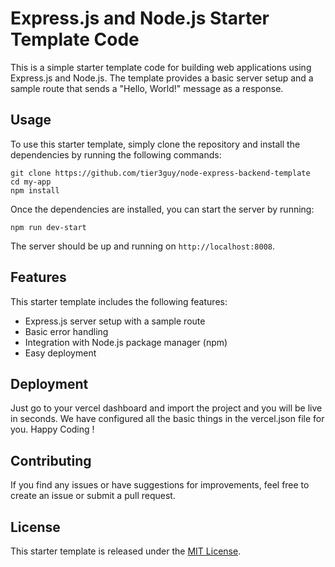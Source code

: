 # Express.js and Node.js Starter Template Code

This is a simple starter template code for building web applications using Express.js and Node.js. The template provides a basic server setup and a sample route that sends a "Hello, World!" message as a response.

## Usage

To use this starter template, simply clone the repository and install the dependencies by running the following commands:

```
git clone https://github.com/tier3guy/node-express-backend-template
cd my-app
npm install
```

Once the dependencies are installed, you can start the server by running:

```
npm run dev-start
```

The server should be up and running on `http://localhost:8008`.

## Features

This starter template includes the following features:

-   Express.js server setup with a sample route
-   Basic error handling
-   Integration with Node.js package manager (npm)
-   Easy deployment

## Deployment

Just go to your vercel dashboard and import the project and you will be live in seconds. We have configured all the basic things in the vercel.json file for you. Happy Coding !

## Contributing

If you find any issues or have suggestions for improvements, feel free to create an issue or submit a pull request.

## License

This starter template is released under the [MIT License](https://opensource.org/licenses/MIT).
